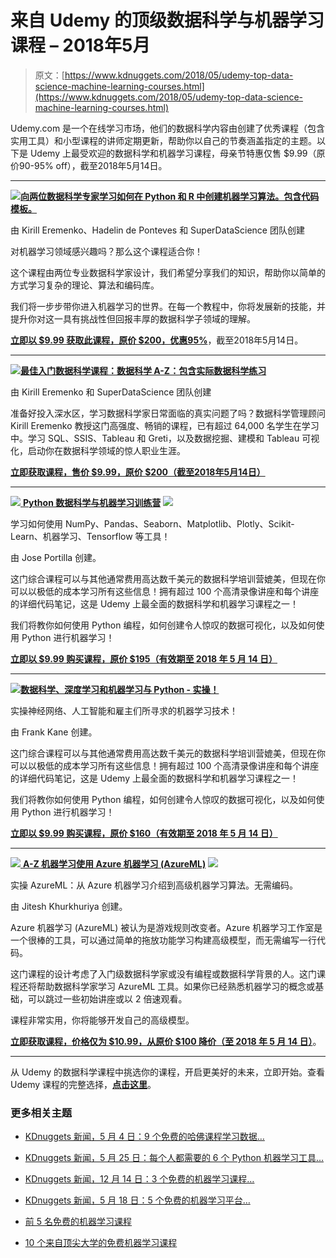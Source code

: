 # 来自 Udemy 的顶级数据科学与机器学习课程 – 2018年5月

> 原文：[https://www.kdnuggets.com/2018/05/udemy-top-data-science-machine-learning-courses.html](https://www.kdnuggets.com/2018/05/udemy-top-data-science-machine-learning-courses.html)

Udemy.com 是一个在线学习市场，他们的数据科学内容由创建了优秀课程（包含实用工具）和小型课程的讲师定期更新，帮助你以自己的节奏涵盖指定的主题。以下是 Udemy 上最受欢迎的数据科学和机器学习课程，母亲节特惠仅售 $9.99（原价90-95% off），截至2018年5月14日。

* * *

[![](../Images/ef61eb76336f34e60b6634c3c7eba8b7.png)**向两位数据科学专家学习如何在 Python 和 R 中创建机器学习算法。包含代码模板。**](https://click.linksynergy.com/link?id=XUZwX0cABqY&offerid=323058.950390&type=2&murl=https%3A%2F%2Fwww.udemy.com%2Fmachinelearning%2F)

由 Kirill Eremenko、Hadelin de Ponteves 和 SuperDataScience 团队创建

对机器学习领域感兴趣吗？那么这个课程适合你！

这个课程由两位专业数据科学家设计，我们希望分享我们的知识，帮助你以简单的方式学习复杂的理论、算法和编码库。

我们将一步步带你进入机器学习的世界。在每一个教程中，你将发展新的技能，并提升你对这一具有挑战性但回报丰厚的数据科学子领域的理解。

[**立即以 $9.99 获取此课程，原价 $200，优惠95%**](https://click.linksynergy.com/link?id=XUZwX0cABqY&offerid=323058.950390&type=2&murl=https%3A%2F%2Fwww.udemy.com%2Fmachinelearning%2F)，截至2018年5月14日。

* * *

[![](../Images/7a7c693411cf768cb6f08d1ca2d9dea6.png)**最佳入门数据科学课程：数据科学 A-Z：包含实际数据科学练习**](http://click.linksynergy.com/fs-bin/click?id=XUZwX0cABqY&offerid=323057.7276&type=3&subid=0)

由 Kirill Eremenko 和 SuperDataScience 团队创建

准备好投入深水区，学习数据科学家日常面临的真实问题了吗？数据科学管理顾问 Kirill Eremenko 教授这门高强度、畅销的课程，已有超过 64,000 名学生在学习中。学习 SQL、SSIS、Tableau 和 Greti，以及数据挖掘、建模和 Tableau 可视化，启动你在数据科学领域的惊人职业生涯。

[**立即获取课程，售价 $9.99，原价 $200（截至2018年5月14日）**](http://click.linksynergy.com/fs-bin/click?id=XUZwX0cABqY&offerid=323057.7276&type=3&subid=0)

* * *

[![](../Images/bee872cf8f31fa2c6cac597a20d8ce4b.png) **Python 数据科学与机器学习训练营**](https://click.linksynergy.com/link?id=XUZwX0cABqY&offerid=323058.903744&type=2&murl=https%3A%2F%2Fwww.udemy.com%2Fpython-for-data-science-and-machine-learning-bootcamp%2F) ![](../Images/e55f30761bfa9154097cde1713124dea.png)

学习如何使用 NumPy、Pandas、Seaborn、Matplotlib、Plotly、Scikit-Learn、机器学习、Tensorflow 等工具！

由 Jose Portilla 创建。

这门综合课程可以与其他通常费用高达数千美元的数据科学培训营媲美，但现在你可以以极低的成本学习所有这些信息！拥有超过 100 个高清录像讲座和每个讲座的详细代码笔记，这是 Udemy 上最全面的数据科学和机器学习课程之一！

我们将教你如何使用 Python 编程，如何创建令人惊叹的数据可视化，以及如何使用 Python 进行机器学习！

[**立即以 $9.99 购买课程，原价 $195（有效期至 2018 年 5 月 14 日）**](https://click.linksynergy.com/link?id=XUZwX0cABqY&offerid=323058.903744&type=2&murl=https%3A%2F%2Fwww.udemy.com%2Fpython-for-data-science-and-machine-learning-bootcamp%2F)

* * *

[![](../Images/340de599e53ea4f017cec556fc13e8fd.png)**数据科学、深度学习和机器学习与 Python - 实操！**](http://click.linksynergy.com/fs-bin/click?id=XUZwX0cABqY&offerid=323057.7278&type=3&subid=0)

实操神经网络、人工智能和雇主们所寻求的机器学习技术！

由 Frank Kane 创建。

这门综合课程可以与其他通常费用高达数千美元的数据科学培训营媲美，但现在你可以以极低的成本学习所有这些信息！拥有超过 100 个高清录像讲座和每个讲座的详细代码笔记，这是 Udemy 上最全面的数据科学和机器学习课程之一！

我们将教你如何使用 Python 编程，如何创建令人惊叹的数据可视化，以及如何使用 Python 进行机器学习！

[**立即以 $9.99 购买课程，原价 $160（有效期至 2018 年 5 月 14 日）**](http://click.linksynergy.com/fs-bin/click?id=XUZwX0cABqY&offerid=323057.7278&type=3&subid=0)

* * *

[![](../Images/96eda997542982c67bc737431e3ac148.png) **A-Z 机器学习使用 Azure 机器学习 (AzureML)**](https://click.linksynergy.com/link?id=XUZwX0cABqY&offerid=323058.1088256&type=2&murl=https%3A%2F%2Fwww.udemy.com%2Fmachine-learning-using-azureml%2F) ![](../Images/54eff1f1f14a178931c1d88d99b82de8.png)

实操 AzureML：从 Azure 机器学习介绍到高级机器学习算法。无需编码。

由 Jitesh Khurkhuriya 创建。

Azure 机器学习 (AzureML) 被认为是游戏规则改变者。Azure 机器学习工作室是一个很棒的工具，可以通过简单的拖放功能学习构建高级模型，而无需编写一行代码。

这门课程的设计考虑了入门级数据科学家或没有编程或数据科学背景的人。这门课程还将帮助数据科学家学习 AzureML 工具。如果你已经熟悉机器学习的概念或基础，可以跳过一些初始讲座或以 2 倍速观看。

课程非常实用，你将能够开发自己的高级模型。

[**立即获取课程，价格仅为 $10.99，从原价 $100 降价（至 2018 年 5 月 14 日）**](https://click.linksynergy.com/link?id=XUZwX0cABqY&offerid=323058.1088256&type=2&murl=https%3A%2F%2Fwww.udemy.com%2Fmachine-learning-using-azureml%2F)。

* * *

从 Udemy 的数据科学课程中挑选你的课程，开启更美好的未来，立即开始。查看 Udemy 课程的完整选择，[**点击这里**](http://click.linksynergy.com/fs-bin/click?id=XUZwX0cABqY&offerid=323057.7275&type=3&subid=0)。

### 更多相关主题

+   [KDnuggets 新闻，5 月 4 日：9 个免费的哈佛课程学习数据…](https://www.kdnuggets.com/2022/n18.html)

+   [KDnuggets 新闻，5 月 25 日：每个人都需要的 6 个 Python 机器学习工具…](https://www.kdnuggets.com/2022/n21.html)

+   [KDnuggets 新闻，12 月 14 日：3 个免费的机器学习课程…](https://www.kdnuggets.com/2022/n48.html)

+   [KDnuggets 新闻，5 月 18 日：5 个免费的机器学习平台…](https://www.kdnuggets.com/2022/n20.html)

+   [前 5 名免费的机器学习课程](https://www.kdnuggets.com/2022/02/top-5-free-machine-learning-courses.html)

+   [10 个来自顶尖大学的免费机器学习课程](https://www.kdnuggets.com/2023/02/10-free-machine-learning-courses-top-universities.html)

